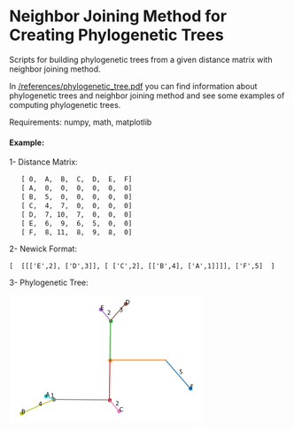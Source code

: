 Neighbor Joining Method for Creating Phylogenetic Trees
==============================

Scripts for building phylogenetic trees from a given distance matrix with neighbor joining method.

In <a href="https://github.com/Alirezafathian/phylogenetic_tree/blob/master/references/phylogenetic_tree.pdf">/references/phylogenetic_tree.pdf</a> you can find information about phylogenetic trees and neighbor joining method and see some examples of computing phylogenetic trees.

Requirements:
numpy,
math,
matplotlib


#### Example:

1- Distance Matrix:
 
       [ 0,  A,  B,  C,  D,  E,  F]
       [ A,  0,  0,  0,  0,  0,  0]
       [ B,  5,  0,  0,  0,  0,  0]
       [ C,  4,  7,  0,  0,  0,  0]
       [ D,  7, 10,  7,  0,  0,  0]
       [ E,  6,  9,  6,  5,  0,  0]
       [ F,  8, 11,  8,  9,  8,  0]

2- Newick Format:

	[  [[['E',2], ['D',3]], [ ['C',2], [['B',4], ['A',1]]]], ['F',5]  ]

3- Phylogenetic Tree:

![alt text](https://github.com/Alirezafathian/phylogenetic_tree/blob/master/fig/sample_res.png)
 
	
